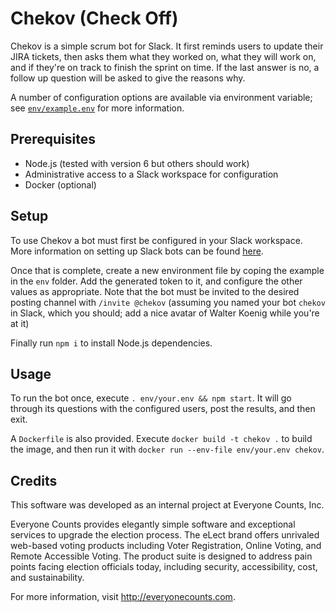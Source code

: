 # Chekov (Check Off)

Chekov is a simple scrum bot for Slack. It first reminds users to update
their JIRA tickets, then asks them what they worked on, what they will
work on, and if they're on track to finish the sprint on time. If the last
answer is no, a follow up question will be asked to give the reasons why.

A number of configuration options are available via environment variable;
see [`env/example.env`](env/example.env) for more information.

## Prerequisites

*   Node.js (tested with version 6 but others should work)
*   Administrative access to a Slack workspace for configuration
*   Docker (optional)

## Setup

To use Chekov a bot must first be configured in your Slack workspace. More
information on setting up Slack bots can be found [here](https://api.slack.com/bot-users).

Once that is complete, create a new environment file by coping the example
in the `env` folder. Add the generated token to it, and configure the other
values as appropriate. Note that the bot must be invited to the desired posting
channel with `/invite @chekov` (assuming you named your bot `chekov` in Slack,
which you should; add a nice avatar of Walter Koenig while you're at it)

Finally run `npm i` to install Node.js dependencies.

## Usage

To run the bot once, execute `. env/your.env && npm start`. It will go through
its questions with the configured users, post the results, and then exit.

A `Dockerfile` is also provided. Execute `docker build -t chekov .` to build the
image, and then run it with `docker run --env-file env/your.env chekov`.

## Credits

This software was developed as an internal project at Everyone Counts, Inc.

Everyone Counts provides elegantly simple software and exceptional services to upgrade
the election process. The eLect brand offers unrivaled web-based voting products including
Voter Registration, Online Voting, and Remote Accessible Voting. The product suite
is designed to address pain points facing election officials today, including security,
accessibility, cost, and sustainability.

For more information, visit http://everyonecounts.com.
